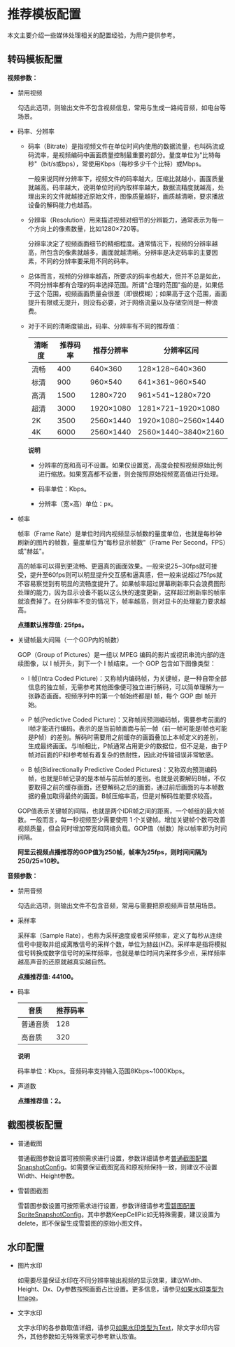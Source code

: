 推荐模板配置 
===========================

本文主要介绍一些媒体处理相关的配置经验，为用户提供参考。

转码模板配置 
---------------------------

**视频参数：** 

* 禁用视频

  勾选此选项，则输出文件不包含视频信息，常用与生成一路纯音频，如电台等场景。
  

* 码率、分辨率

  * 码率（Bitrate）是指视频文件在单位时间内使用的数据流量，也叫码流或码流率，是视频编码中画面质量控制最重要的部分。量度单位为"比特每秒"（bit/s或bps），常使用Kbps（每秒多少千个比特）或Mbps。

    一般来说同样分辨率下，视频文件的码率越大，压缩比就越小，画面质量就越高。码率越大，说明单位时间内取样率越大，数据流精度就越高，处理出来的文件就越接近原始文件，图像质量越好，画质越清晰，要求播放设备的解码能力也越高。
    
  
  * 分辨率（Resolution）用来描述视频对细节的分辨能力，通常表示为每一个方向上的像素数量，比如1280×720等。

    分辨率决定了视频画面细节的精细程度。通常情况下，视频的分辨率越高，所包含的像素就越多，画面就越清晰。分辨率是决定码率的主要因素，不同的分辨率要采用不同的码率。
    
  
  * 总体而言，视频的分辨率越高，所要求的码率也越大，但并不总是如此，不同分辨率都有合理的码率选择范围。所谓"合理的范围"指的是，如果低于这个范围，视频画面质量会很差（即很模糊）；如果高于这个范围，画面提升有限或无提升，则没有必要，对于网络流量以及存储空间是一种浪费。

    
  
  * 对于不同的清晰度输出，码率、分辨率有不同的推荐值：

    

    | 清晰度 | 推荐码率 |   推荐分辨率   |        分辨率区间         |
    |-----|------|-----------|----------------------|
    | 流畅  | 400  | 640×360   | 128×128\~640×360     |
    | 标清  | 900  | 960×540   | 641×361\~960×540     |
    | 高清  | 1500 | 1280×720  | 961×541\~1280×720    |
    | 超清  | 3000 | 1920×1080 | 1281×721\~1920×1080  |
    | 2K  | 3500 | 2560×1440 | 1920×1080\~2560×1440 |
    | 4K  | 6000 | 2560×1440 | 2560×1440\~3840×2160 |

    
    **说明**

    
    * 分辨率的宽和高可不设置。如果仅设置宽，高度会按照视频原始比例进行缩放。如果宽高都不设置，则会按照原始视频宽高值进行处理。

      
    
    * 码率单位：Kbps。

      
    
    * 分辨率（宽×高）单位：px。

      
    

    
    
  

  

* 帧率

  帧率（Frame Rate）是单位时间内视频显示帧数的量度单位，也就是每秒钟刷新的图片的帧数，量度单位为"每秒显示帧数"（Frame Per Second，FPS）或"赫兹"。

  高的帧率可以得到更流畅、更逼真的画面效果。一般来说25\~30fps就可接受，提升至60fps则可以明显提升交互感和逼真感，但一般来说超过75fps就不容易察觉到有明显的流畅度提升了。如果帧率超过屏幕刷新率只会浪费图形处理的能力，因为显示设备不能以这么快的速度更新，这样超过刷新率的帧率就浪费掉了。在分辨率不变的情况下，帧率越高，则对显卡的处理能力要求越高。

  **点播默认推荐值: 25fps。**
  

* 关键帧最大间隔（一个GOP内的帧数）

  GOP（Group of Pictures）是一组以 MPEG 编码的影片或视讯串流内部的连续图像，以 I 帧开头，到下一个 I 帧结束。一个 GOP 包含如下图像类型：
  * I 帧(Intra Coded Picture)：又称帧内编码帧，为关键帧，是一种自带全部信息的独立帧，无需参考其他图像便可独立进行解码，可以简单理解为一张静态画面。视频序列中的第一个帧始终都是I 帧，每个 GOP 由I 帧开始。

    
  
  * P 帧(Predictive Coded Picture)：又称帧间预测编码帧，需要参考前面的I帧才能进行编码。表示的是当前帧画面与前一帧（前一帧可能是I帧也可能是P帧）的差别。解码时需要用之前缓存的画面叠加上本帧定义的差别，生成最终画面。与I帧相比，P帧通常占用更少的数据位，但不足是，由于P帧对前面的P和I参考帧有着复杂的依耐性，因此对传输错误非常敏感。

    
  
  * B 帧(Bidirectionally Predictive Coded Pictures)：又称双向预测编码帧，也就是B帧记录的是本帧与前后帧的差别。也就是说要解码B帧，不仅要取得之前的缓存画面，还要解码之后的画面，通过前后画面的与本帧数据的叠加取得最终的画面。B帧压缩率高，但是对解码性能要求较高。

    
  

  

  GOP值表示关键帧的间隔，也就是两个IDR帧之间的距离，一个帧组的最大帧数。一般而言，每一秒视频至少需要使用 1 个关键帧。增加关键帧个数可改善视频质量，但会同时增加带宽和网络负载。GOP值（帧数）除以帧率即为时间间隔。

  **阿里云视频点播推荐的GOP值为250帧，帧率为25fps，则时间间隔为250/25=10秒。**
  




**音频参数：** 

* 禁用音频

  勾选此选项，则输出文件不包含音频，常用与需要把原视频声音禁用场景。
  

* 采样率

  采样率（Sample Rate），也称为采样速度或者采样频率，定义了每秒从连续信号中提取并组成离散信号的采样个数，单位为赫兹(HZ)。采样率是指将模拟信号转换成数字信号时的采样频率，也就是单位时间内采样多少点，采样频率越高声音的还原就越真实越自然。

  **点播推荐值: 44100。**
  

* 码率

  

  |  音质  | 推荐码率 |
  |------|------|
  | 普通音质 | 128  |
  | 高音质  | 320  |

  
  **说明**

  码率单位：Kbps。音频码率支持输入范围8Kbps\~1000Kbps。
  

* 声道数

  **点播推荐值：2。**
  




截图模板配置 
---------------------------

* 普通截图

  普通截图参数设置可按照需求进行设置，参数详细请参考[普通截图配置SnapshotConfig](/intl.zh-CN/服务端API/附录/媒体处理参数说明.md)。如需要保证截图宽高和原视频保持一致，则建议不设置Width、Height参数。
  

* 雪碧图截图

  雪碧图参数设置可按照需求进行设置，参数详细请参考[雪碧图配置SpriteSnapshotConfig](/intl.zh-CN/服务端API/附录/媒体处理参数说明.md)。其中参数KeepCellPic如无特殊需要，建议设置为delete，即不保留生成雪碧图的原始小图文件。
  




水印配置 
-------------------------

* 图片水印

  如需要尽量保证水印在不同分辨率输出视频的显示效果，建议Width、Height、Dx、Dy参数按照画面占比设置。更多信息，请参见[如果水印类型为Image](/intl.zh-CN/服务端API/附录/媒体处理参数说明.md)。
  

* 文字水印

  文字水印的各参数取值详细，请参见[如果水印类型为Text](/intl.zh-CN/服务端API/附录/媒体处理参数说明.md)，除文字水印内容外，其他参数如无特殊需求可参考默认取值。
  



